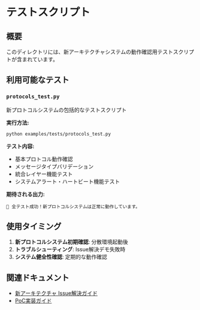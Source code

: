 # テストスクリプト

## 概要

このディレクトリには、新アーキテクチャシステムの動作確認用テストスクリプトが含まれています。

## 利用可能なテスト

### `protocols_test.py`
新プロトコルシステムの包括的なテストスクリプト

**実行方法:**
```bash
python examples/tests/protocols_test.py
```

**テスト内容:**
- 基本プロトコル動作確認
- メッセージタイプバリデーション
- 統合レイヤー機能テスト
- システムアラート・ハートビート機能テスト

**期待される出力:**
```
🎉 全テスト成功！新プロトコルシステムは正常に動作しています。
```

## 使用タイミング

1. **新プロトコルシステム初期確認**: 分散環境起動後
2. **トラブルシューティング**: Issue解決デモ失敗時
3. **システム健全性確認**: 定期的な動作確認

## 関連ドキュメント

- [新アーキテクチャ Issue解決ガイド](../../docs/new_architecture_issue_guide.md)
- [PoC実装ガイド](../../docs/poc-guide.md)